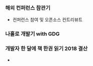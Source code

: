### 해외 컨퍼런스 참관기

- 컨퍼런스 참여 및 오픈소스 컨트리뷰트 

### 나홀로 개발기 with GDG



### 개발자 한 달에 책 한권 읽기 2018 결산

- 

